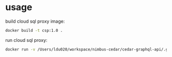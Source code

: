 # usage

build cloud sql proxy image:

```bash
docker build -t csp:1.0 .
```

run cloud sql proxy:

```bash
docker run -v /Users/ldu020/workspace/nimbus-cedar/cedar-graphql-api/.gcp:/.gcp -e GOOGLE_APPLICATION_CREDENTIALS=/.gcp/pg-gx-e-app-700458-98b46018b4ea.json csp:1.0 ./cloud_sql_proxy -instances=pg-gx-e-app-700458:us-central1:cedar-database=tcp:5432
```
